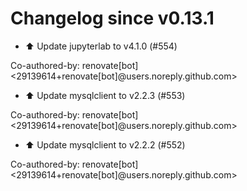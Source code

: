 # Changelog since v0.13.1
- ⬆️ Update jupyterlab to v4.1.0 (#554)

Co-authored-by: renovate[bot] <29139614+renovate[bot]@users.noreply.github.com> 
- ⬆️ Update mysqlclient to v2.2.3 (#553)

Co-authored-by: renovate[bot] <29139614+renovate[bot]@users.noreply.github.com> 
- ⬆️ Update mysqlclient to v2.2.2 (#552)

Co-authored-by: renovate[bot] <29139614+renovate[bot]@users.noreply.github.com> 
